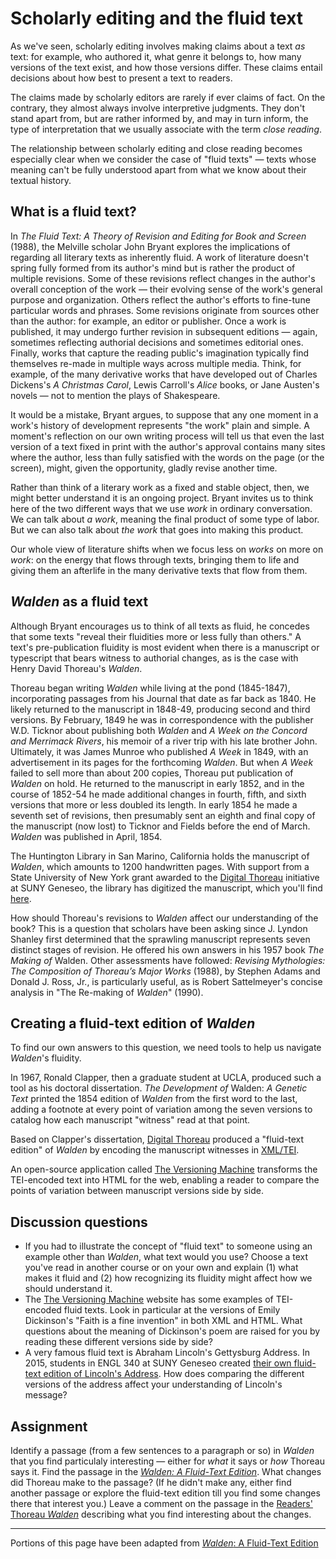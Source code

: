 # Scholarly editing and the fluid text

As we've seen, scholarly editing involves making claims about a text *as* text: for example, who authored it, what genre it belongs to, how many versions of the text exist, and how those versions differ. These claims entail decisions about how best to present a text to readers.

The claims made by scholarly editors are rarely if ever claims of fact. On the contrary, they almost always involve interpretive judgments. They don't stand apart from, but are rather informed by, and may in turn inform, the type of interpretation that we usually associate with the term *close reading*.

The relationship between scholarly editing and close reading becomes especially clear when we consider the case of "fluid texts" — texts whose meaning can't be fully understood apart from what we know about their textual history.

## What is a fluid text?

In *The Fluid Text: A Theory of Revision and Editing for Book and Screen* (1988), the Melville scholar John Bryant explores the implications of regarding all literary texts as inherently fluid. A work of literature doesn't spring fully formed from its author's mind but is rather the product of multiple revisions. Some of these  revisions reflect changes in the author's overall conception of the work — their evolving sense of the work's general purpose and organization. Others reflect the author's efforts to fine-tune particular words and phrases. Some revisions originate from sources other than the author: for example, an editor or publisher. Once a work is published, it may undergo further revision in subsequent editions — again, sometimes reflecting authorial decisions and sometimes editorial ones. Finally, works that capture the reading public's imagination typically find themselves re-made in multiple ways across multiple media. Think, for example, of the many derivative works that have developed out of Charles Dickens's *A Christmas Carol*, Lewis Carroll's *Alice* books, or Jane Austen's novels — not to mention the plays of Shakespeare.

It would be a mistake, Bryant argues, to suppose that any one moment in a work's history of development represents "the work" plain and simple. A moment's reflection on our own writing process will tell us that even the last version of a text fixed in print with the author's approval contains many sites where the author, less than fully satisfied with the words on the page (or the screen), might, given the opportunity, gladly revise another time.

Rather than think of a literary work as a fixed and stable object, then, we might better understand it is an ongoing project. Bryant invites us to think here of the two different ways that we use *work* in ordinary conversation. We can talk about *a work*, meaning the final product of some type of labor. But we can also talk about *the work* that goes into making this product.

Our whole view of literature shifts when we focus less on *works* on more on *work*: on the energy that flows through texts, bringing them to life and giving them an afterlife in the many derivative texts that flow from them.

## *Walden* as a fluid text

Although Bryant encourages us to think of all texts as fluid, he concedes that some texts "reveal their fluidities more or less fully than others." A text's pre-publication fluidity is most evident when there is a manuscript or typescript that bears witness to authorial changes, as is the case with Henry David Thoreau's *Walden*.

Thoreau began writing *Walden* while living at the pond (1845-1847), incorporating passages from his Journal that date as far back as 1840. He likely returned to the manuscript in 1848-49, producing second and third versions. By February, 1849 he was in correspondence with the publisher W.D. Ticknor about publishing both *Walden* and *A Week on the Concord and Merrimack Rivers*, his memoir of a river trip with his late brother John. Ultimately, it was James Munroe who published *A Week* in 1849, with an advertisement in its pages for the forthcoming *Walden*. But when *A Week* failed to sell more than about 200 copies, Thoreau put publication of *Walden* on hold. He returned to the manuscript in early 1852, and in the course of 1852-54 he made additional changes in fourth, fifth, and sixth versions that more or less doubled its length. In early 1854 he made a seventh set of revisions, then presumably sent an eighth and final copy of the manuscript (now lost) to Ticknor and Fields before the end of March. *Walden* was published in April, 1854.

The Huntington Library in San Marino, California holds the manuscript of *Walden*, which amounts to 1200 handwritten pages. With support from a State University of New York grant awarded to the [Digital Thoreau](https://digitalthoreau.org) initiative at SUNY Geneseo, the library has digitized the manuscript, which you'll find [here](https://cdm16003.contentdm.oclc.org/digital/collection/p16003coll16).

How should Thoreau's revisions to *Walden* affect our understanding of the book? This is a question that scholars have been asking since J. Lyndon Shanley first determined that the sprawling manuscript represents seven distinct stages of revision. He offered his own answers in his 1957 book *The Making of* Walden. Other assessments have followed: *Revising Mythologies: The Composition of Thoreau’s Major Works* (1988), by Stephen Adams and Donald J. Ross, Jr., is particularly useful, as is Robert Sattelmeyer's concise analysis in "The Re-making of *Walden*" (1990).

## Creating a fluid-text edition of *Walden*

To find our own answers to this question, we need tools to help us navigate *Walden*'s fluidity.

In 1967, Ronald Clapper, then a graduate student at UCLA, produced such a tool as his doctoral dissertation. *The Development of* Walden: *A Genetic Text* printed the 1854 edition of *Walden* from the first word to the last, adding a footnote at every point of variation among the seven versions to catalog how each manuscript "witness" read at that point.

Based on Clapper's dissertation, [Digital Thoreau](https://digitalthoreau.org) produced a "fluid-text edition" of *Walden* by encoding the manuscript witnesses in [XML/TEI](https://tei-c.org).

An open-source application called [The Versioning Machine](http://v-machine.org) transforms the TEI-encoded text into HTML for the web, enabling a reader to compare the points of variation between manuscript versions side by side.

## Discussion questions

- If you had to illustrate the concept of "fluid text" to someone using an example other than *Walden*, what text would you use? Choose a text you've read in another course or on your own and explain (1) what makes it fluid and (2) how recognizing its fluidity might affect how we should understand it.
- The [The Versioning Machine](http://v-machine.org) website has some examples of TEI-encoded fluid texts. Look in particular at the versions of Emily Dickinson's "Faith is a fine invention" in both XML and HTML. What questions about the meaning of Dickinson's poem are raised for you by reading these different versions side by side?
- A very famous fluid text is Abraham Lincoln's Gettysburg Address. In 2015, students in ENGL 340 at SUNY Geneseo created [their own fluid-text edition of Lincoln's Address](https://www.geneseo.edu/~schacht/fluid_gettysburg/). How does comparing the different versions of the address affect your understanding of Lincoln's message? 

## Assignment

Identify a passage (from a few sentences to a paragraph or so) in *Walden* that you find particulaly interesting — either for *what* it says or *how* Thoreau says it. Find the passage in the [*Walden: A Fluid-Text Edition*](http://digitalthoreau.org/fluid-text-toc/). What changes did Thoreau make to the passage? (If he didn't make any, either find another passage or explore the fluid-text edition till you find some changes there that interest you.) Leave a comment on the passage in the [Readers' Thoreau *Walden*](https://commons.digitalthoreau.org/walden) describing what you find interesting about the changes.

----
Portions of this page have been adapted from [*Walden*: A Fluid-Text Edition](http://digitalthoreau.org/fluid-text-toc/)